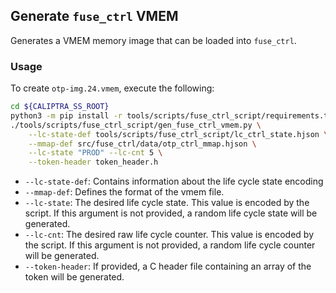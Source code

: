 ## Generate `fuse_ctrl` VMEM

Generates a VMEM memory image that can be loaded into `fuse_ctrl`.

### Usage

To create `otp-img.24.vmem`, execute the following:

```sh
cd ${CALIPTRA_SS_ROOT}
python3 -m pip install -r tools/scripts/fuse_ctrl_script/requirements.txt
./tools/scripts/fuse_ctrl_script/gen_fuse_ctrl_vmem.py \
    --lc-state-def tools/scripts/fuse_ctrl_script/lc_ctrl_state.hjson \
    --mmap-def src/fuse_ctrl/data/otp_ctrl_mmap.hjson \
    --lc-state "PROD" --lc-cnt 5 \
    --token-header token_header.h
```

* `--lc-state-def`: Contains information about the life cycle state encoding
* `--mmap-def`: Defines the format of the vmem file.
* `--lc-state`: The desired life cycle state. This value is encoded by the script. If this argument is not provided, a random life cycle state will be generated.
* `--lc-cnt`: The desired raw life cycle counter. This value is encoded by the script. If this argument is not provided, a random life cycle counter will be generated.
* `--token-header`: If provided, a C header file containing an array of the token will be generated.
